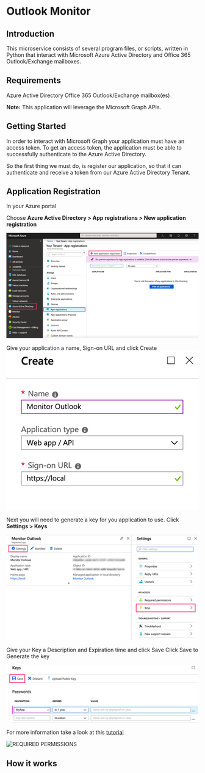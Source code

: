 # Outlook Monitor

## Introduction

This microservice consists of several program files, or scripts, written in Python that interact 
with Microsoft Azure Active Directory and Office 365 Outlook/Exchange mailboxes.

## Requirements
Azure Active Directory
Office 365 Outlook/Exchange mailbox(es)

**Note:** This application will leverage the Microsoft Graph APIs.
## Getting Started
In order to interact with Microsoft Graph your application must have an access token. 
To get an access token, the application must be able to successfully authenticate to the 
Azure Active Directory.  

So the first thing we must do, is register our application, so that it can authenticate and 
receive a token from our Azure Active Directory Tenant.

## Application Registration

In your Azure portal

Choose **Azure Active Directory > App registrations > New application registration**

![APP REGISTRATION][logo1]

[logo1]: https://github.com/clintmann/exchange-monitor/blob/master/images/App_registration.gif "App Registration"
 
Give your application a name, Sign-on  URL and click Create
![CREATE APP][logo2]

[logo2]: https://github.com/clintmann/exchange-monitor/blob/master/images/Create_app.gif "Create App"
 
Next you will need to generate a key for you application to use. 
Click **Settings > Keys**

![GENERATE KEY][logo3]

[logo3]: https://github.com/clintmann/exchange-monitor/blob/master/images/Settings_generate_key.gif "Generate Key"

Give your Key a Description and Expiration time and click Save Click Save to Generate the key

![KEYS][logo4]

[logo4]: https://github.com/clintmann/exchange-monitor/blob/master/images/Keys.gif "Key"
 
For more information take a look at this [tutorial](https://docs.microsoft.com/en-us/azure/active-directory-b2c/tutorial-register-applications#register-a-web-app)

![REQUIRED PERMISSIONS][logo5]

[logo5]: https://github.com/clintmann/exchange-monitor/blob/master/images/Required_permissions.gif "Required Permissions"
 

## How it works

